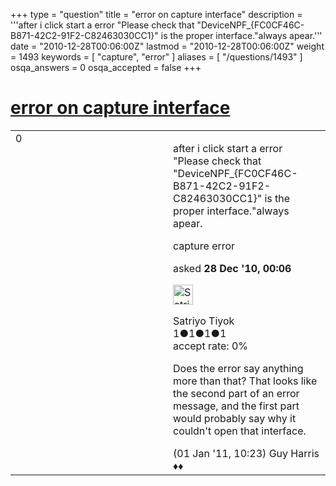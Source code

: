 +++
type = "question"
title = "error on capture interface"
description = '''after i click start a error &quot;Please check that &quot;DeviceNPF_{FC0CF46C-B871-42C2-91F2-C82463030CC1}&quot; is the proper interface.&quot;always apear.'''
date = "2010-12-28T00:06:00Z"
lastmod = "2010-12-28T00:06:00Z"
weight = 1493
keywords = [ "capture", "error" ]
aliases = [ "/questions/1493" ]
osqa_answers = 0
osqa_accepted = false
+++

<div class="headNormal">

# [error on capture interface](/questions/1493/error-on-capture-interface)

</div>

<div id="main-body">

<div id="askform">

<table id="question-table" style="width:100%;"><colgroup><col style="width: 50%" /><col style="width: 50%" /></colgroup><tbody><tr class="odd"><td style="width: 30px; vertical-align: top"><div class="vote-buttons"><div id="post-1493-score" class="post-score" title="current number of votes">0</div><div id="favorite-count" class="favorite-count"></div></div></td><td><div id="item-right"><div class="question-body"><p>after i click start a error "Please check that "DeviceNPF_{FC0CF46C-B871-42C2-91F2-C82463030CC1}" is the proper interface."always apear.</p></div><div id="question-tags" class="tags-container tags">capture error</div><div id="question-controls" class="post-controls"></div><div class="post-update-info-container"><div class="post-update-info post-update-info-user"><p>asked <strong>28 Dec '10, 00:06</strong></p><img src="https://secure.gravatar.com/avatar/c9e5b52b8de1000922ce7f1c4869656c?s=32&amp;d=identicon&amp;r=g" class="gravatar" width="32" height="32" alt="Satriyo%20Tiyok&#39;s gravatar image" /><p>Satriyo Tiyok<br />
<span class="score" title="1 reputation points">1</span><span title="1 badges"><span class="badge1">●</span><span class="badgecount">1</span></span><span title="1 badges"><span class="silver">●</span><span class="badgecount">1</span></span><span title="1 badges"><span class="bronze">●</span><span class="badgecount">1</span></span><br />
<span class="accept_rate" title="Rate of the user&#39;s accepted answers">accept rate:</span> <span title="Satriyo Tiyok has no accepted answers">0%</span></p></div></div><div id="comments-container-1493" class="comments-container"><span id="1578"></span><div id="comment-1578" class="comment"><div id="post-1578-score" class="comment-score"></div><div class="comment-text"><p>Does the error say anything more than that? That looks like the second part of an error message, and the first part would probably say why it couldn't open that interface.</p></div><div id="comment-1578-info" class="comment-info"><span class="comment-age">(01 Jan '11, 10:23)</span> Guy Harris ♦♦</div></div></div><div id="comment-tools-1493" class="comment-tools"></div><div class="clear"></div><div id="comment-1493-form-container" class="comment-form-container"></div><div class="clear"></div></div></td></tr></tbody></table>

</div>

</div>

